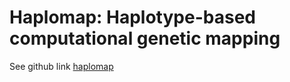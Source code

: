 # Haplomap: Haplotype-based computational genetic mapping


See github link [haplomap](https://github.com/zqfang/haplomap)
